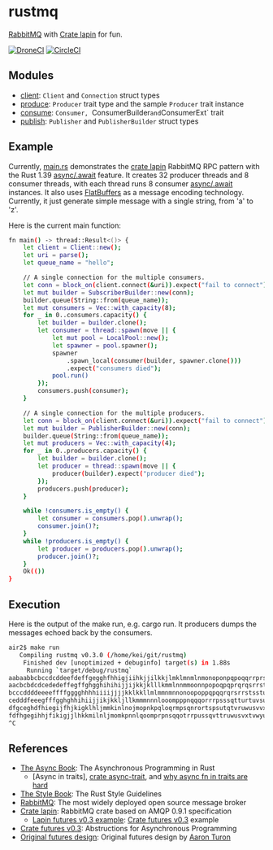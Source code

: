 # rustmq

[RabbitMQ] with [Crate lapin] for fun.

[![DroneCI]](https://cloud.drone.io/keithnoguchi/rustmq)
[![CircleCI]](https://circleci.com/gh/keithnoguchi/workflows/rustmq)

[DroneCI]: https://cloud.drone.io/api/badges/keithnoguchi/rustmq/status.svg
[CircleCI]: https://circleci.com/gh/keithnoguchi/rustmq.svg?style=svg

## Modules

- [client]: `Client` and `Connection` struct types
- [produce]: `Producer` trait type and the sample `Producer` trait instance
- [consume]: `Consumer, `ConsumerBuilder` and `ConsumerExt` trait
- [publish]: `Publisher` and `PublisherBuilder` struct types

[client]: src/client.rs
[produce]: src/produce.rs
[consume]: src/consume.rs
[publish]: src/publish.rs
[flatbuffers]: https://google.github.io/flatbuffers/

## Example

Currently, [main.rs] demonstrates the [crate lapin] RabbitMQ RPC pattern
with the Rust 1.39 [async/.await] feature.  It creates 32 producer threads
and 8 consumer threads, with each thread runs 8 consumer [async/.await]
instances.  It also uses [FlatBuffers] as a message encoding technology.
Currently, it just generate simple message with a single string, from
'a' to 'z'.

[main.rs]: src/main.rs
[async/.await]: https://blog.rust-lang.org/2019/11/07/Async-await-stable.html

Here is the current main function:

```sh
fn main() -> thread::Result<()> {
    let client = Client::new();
    let uri = parse();
    let queue_name = "hello";

    // A single connection for the multiple consumers.
    let conn = block_on(client.connect(&uri)).expect("fail to connect");
    let mut builder = SubscriberBuilder::new(conn);
    builder.queue(String::from(queue_name));
    let mut consumers = Vec::with_capacity(8);
    for _ in 0..consumers.capacity() {
        let builder = builder.clone();
        let consumer = thread::spawn(move || {
            let mut pool = LocalPool::new();
            let spawner = pool.spawner();
            spawner
                .spawn_local(consumer(builder, spawner.clone()))
                .expect("consumers died");
            pool.run()
        });
        consumers.push(consumer);
    }

    // A single connection for the multiple producers.
    let conn = block_on(client.connect(&uri)).expect("fail to connect");
    let mut builder = PublisherBuilder::new(conn);
    builder.queue(String::from(queue_name));
    let mut producers = Vec::with_capacity(4);
    for _ in 0..producers.capacity() {
        let builder = builder.clone();
        let producer = thread::spawn(move || {
            producer(builder).expect("producer died");
        });
        producers.push(producer);
    }

    while !consumers.is_empty() {
        let consumer = consumers.pop().unwrap();
        consumer.join()?;
    }
    while !producers.is_empty() {
        let producer = producers.pop().unwrap();
        producer.join()?;
    }
    Ok(())
}
```

## Execution

Here is the output of the make run, e.g. cargo run.  It producers dumps
the messages echoed back by the consumers.

```sh
air2$ make run
   Compiling rustmq v0.3.0 (/home/kei/git/rustmq)
    Finished dev [unoptimized + debuginfo] target(s) in 1.88s
     Running `target/debug/rustmq`
aabaabbcbccdcddeefdeffgegghfhhigjiihkjjilkkjlmklmnmlnmonoponpqpoqqrrprssqtstruustvvtuwwuvxxvwyywxaxayybb
aacbcbdcdcededeffegffghgghihihijjijkkjklllkmmlnnmmoonnpopoqpqprqrqsrrstssttutuuvuvvwvwwwxxxxyyyyaaababbc
bcccddddeeeeffffgggghhhhiiiijjjjkklkkllmlmmnmnnonoopoppqpqqrqrsrrstsstuttvuuuwvvvxwwwyxxxayyybaaacbbbdcc
cedddfeeegfffgghghhihiijjikjkkljllkmmmnnnlooompppnqqqorrrpsssqtturtuvsuvwtxvwuyxwvayxwbayxcbadycbdaecebf
dfgceghdfhiegijfhjkigklhljmmkinlnojmopnkpqloqrmpsqnrortspsutqtvruwusvvxwtywuxaxvywbyaxcabydbcacdebdfeceg
fdfhgegihhjfikigjjlhkkmilnljmomkpnnlqoomprpnsqqotrrpussqvttruwusvxtvwyuwxvaxywbyaxcabydcbadcebedfecfg
^C
```

## References

- [The Async Book]: The Asynchronous Programming in Rust
  - [Async in traits], [crate async-trait], and [why async fn in traits are hard]
- [The Style Book]: The Rust Style Guidelines
- [RabbitMQ]: The most widely deployed open source message broker
- [Crate lapin]: RabbitMQ crate based on AMQP 0.9.1 specification
  - [Lapin futures v0.3 example]: [Crate futures v0.3] example
- [Crate futures v0.3]: Abstructions for Asynchronous Programming
- [Original futures design]: Original futures design by [Aaron Turon]

[the async book]: https://rust-lang.github.io/async-book/
[async in trait]: https://rust-lang.github.io/async-book/07_workarounds/06_async_in_traits.html
[crate async-trait]: https://github.com/dtolnay/async-trait
[why async fn in traits are hard]: https://smallcultfollowing.com/babysteps/blog/2019/10/26/async-fn-in-traits-are-hard/
[the style book]: https://doc.rust-lang.org/1.0.0/style/README.html
[RabbitMQ]: https://www.rabbitmq.com
[crate lapin]: https://docs.rs/lapin/0.28.2/lapin/
[lapin futures v0.3 example]: https://github.com/sozu-proxy/lapin/blob/master/examples/pubsub_futures.rs
[crate lapin-futures]: https://docs.rs/lapin-futures/0.28.2/lapin_futures/
[crate futures v0.3]: https://docs.rs/futures/0.3.1/
[original futures design]: https://aturon.github.io/blog/2016/09/07/futures-design/
[Aaron Turon]: https://aturon.github.io/blog/
